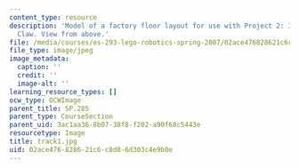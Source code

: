 ```yaml
---
content_type: resource
description: 'Model of a factory floor layout for use with Project 2: Industrial Salvage
  Claw. View from above.'
file: /media/courses/es-293-lego-robotics-spring-2007/02ace476828621c6c8d86d303c4e9b0e_track1.jpg
file_type: image/jpeg
image_metadata:
  caption: ''
  credit: ''
  image-alt: ''
learning_resource_types: []
ocw_type: OCWImage
parent_title: SP.285
parent_type: CourseSection
parent_uid: 3ac1aa36-8b07-38f8-f202-a90f68c5443e
resourcetype: Image
title: track1.jpg
uid: 02ace476-8286-21c6-c8d8-6d303c4e9b0e
---
```

